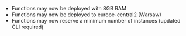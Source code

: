 * Functions may now be deployed with 8GB RAM
* Functions may now be deployed to europe-central2 (Warsaw)
* Functions may now reserve a minimum number of instances (updated CLI required)